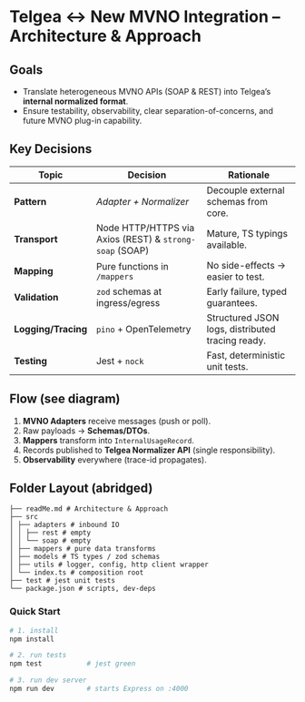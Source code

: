 # Telgea <-> New MVNO Integration – Architecture & Approach

## Goals

-   Translate heterogeneous MVNO APIs (SOAP & REST) into Telgea’s **internal normalized format**.
-   Ensure testability, observability, clear separation-of-concerns, and future MVNO plug-in capability.

## Key Decisions

| Topic               | Decision                                                | Rationale                                        |
| ------------------- | ------------------------------------------------------- | ------------------------------------------------ |
| **Pattern**         | _Adapter + Normalizer_                                  | Decouple external schemas from core.             |
| **Transport**       | Node HTTP/HTTPS via Axios (REST) & `strong-soap` (SOAP) | Mature, TS typings available.                    |
| **Mapping**         | Pure functions in `/mappers`                            | No side-effects -> easier to test.               |
| **Validation**      | `zod` schemas at ingress/egress                         | Early failure, typed guarantees.                 |
| **Logging/Tracing** | `pino` + OpenTelemetry                                  | Structured JSON logs, distributed tracing ready. |
| **Testing**         | Jest + `nock`                                           | Fast, deterministic unit tests.                  |

## Flow (see diagram)

1. **MVNO Adapters** receive messages (push or poll).
2. Raw payloads → **Schemas/DTOs**.
3. **Mappers** transform into `InternalUsageRecord`.
4. Records published to **Telgea Normalizer API** (single responsibility).
5. **Observability** everywhere (trace-id propagates).

## Folder Layout (abridged)

```
├── readMe.md # Architecture & Approach
├── src
│ ├── adapters # inbound IO
│ │ ├── rest # empty
│ │ └── soap # empty
│ ├── mappers # pure data transforms
│ ├── models # TS types / zod schemas
│ ├── utils # logger, config, http client wrapper
│ └── index.ts # composition root
├── test # jest unit tests
└── package.json # scripts, dev-deps
```

### Quick Start

```bash
# 1. install
npm install

# 2. run tests
npm test           # jest green

# 3. run dev server
npm run dev        # starts Express on :4000
```
